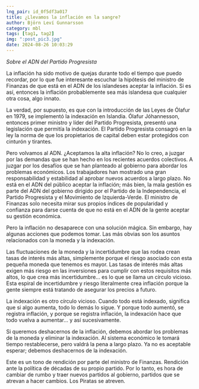 ```yaml
---
lng_pair: id_0f5df3a017
title: ¿Llevamos la inflación en la sangre?
author: Björn Leví Gunnarsson
category: mbl
tags: [tag1, tag2]
img: ":post_pic3.jpg"
date: 2024-08-26 10:03:29
---
```

_Sobre el ADN del Partido Progresista_

La inflación ha sido motivo de quejas durante todo el tiempo que puedo recordar, por lo que fue interesante escuchar la hipótesis del ministro de Finanzas de que está en el ADN de los islandeses aceptar la inflación. Si es así, entonces la inflación probablemente sea más islandesa que cualquier otra cosa, algo innato.

La verdad, por supuesto, es que con la introducción de las Leyes de Ólafur en 1979, se implementó la indexación en Islandia. Ólafur Jóhannesson, entonces primer ministro y líder del Partido Progresista, presentó una legislación que permitía la indexación. El Partido Progresista consagró en la ley la norma de que los propietarios de capital deben estar protegidos con cinturón y tirantes.

Pero volvamos al ADN. ¿Aceptamos la alta inflación? No lo creo, a juzgar por las demandas que se han hecho en los recientes acuerdos colectivos. A juzgar por los desafíos que se han planteado al gobierno para abordar los problemas económicos. Los trabajadores han mostrado una gran responsabilidad y estabilidad al aprobar nuevos acuerdos a largo plazo. No está en el ADN del público aceptar la inflación; más bien, la mala gestión es parte del ADN del gobierno dirigido por el Partido de la Independencia, el Partido Progresista y el Movimiento de Izquierda-Verde. El ministro de Finanzas solo necesita mirar sus propios índices de popularidad y confianza para darse cuenta de que no está en el ADN de la gente aceptar su gestión económica.

Pero la inflación no desaparece con una solución mágica. Sin embargo, hay algunas acciones que podemos tomar. Las más obvias son los asuntos relacionados con la moneda y la indexación.

Las fluctuaciones de la moneda y la incertidumbre que las rodea crean tasas de interés más altas, simplemente porque el riesgo asociado con esta pequeña moneda que tenemos es mayor. Las tasas de interés más altas exigen más riesgo en las inversiones para cumplir con estos requisitos más altos, lo que crea más incertidumbre... es lo que se llama un círculo vicioso. Esta espiral de incertidumbre y riesgo literalmente crea inflación porque la gente siempre está tratando de asegurar los precios a futuro.

La indexación es otro círculo vicioso. Cuando todo está indexado, significa que si algo aumenta, todo lo demás lo sigue. Y porque todo aumentó, se registra inflación, y porque se registra inflación, la indexación hace que todo vuelva a aumentar... y así sucesivamente.

Si queremos deshacernos de la inflación, debemos abordar los problemas de la moneda y eliminar la indexación. Al sistema económico le tomará tiempo restablecerse, pero valdrá la pena a largo plazo. Ya no es aceptable esperar; debemos deshacernos de la indexación.

Este es un tono de rendición por parte del ministro de Finanzas. Rendición ante la política de décadas de su propio partido. Por lo tanto, es hora de cambiar de rumbo y traer nuevos partidos al gobierno, partidos que se atrevan a hacer cambios. Los Piratas se atreven.